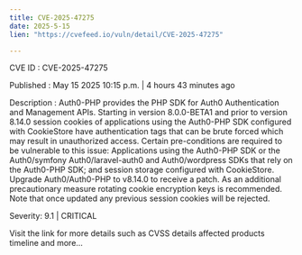```yaml
---
title: CVE-2025-47275
date: 2025-5-15
lien: "https://cvefeed.io/vuln/detail/CVE-2025-47275"

---
```


CVE ID : CVE-2025-47275

Published :  May 15
2025
10:15 p.m. | 4 hours
43 minutes ago

Description : Auth0-PHP provides the PHP SDK for Auth0 Authentication and Management APIs. Starting in version 8.0.0-BETA1 and prior to version 8.14.0
session cookies of applications using the Auth0-PHP SDK configured with CookieStore have authentication tags that can be brute forced
which may result in unauthorized access. Certain pre-conditions are required to be vulnerable to this issue: Applications using the Auth0-PHP SDK
or the Auth0/symfony
Auth0/laravel-auth0
and Auth0/wordpress SDKs that rely on the Auth0-PHP SDK; and session storage configured with CookieStore. Upgrade Auth0/Auth0-PHP to v8.14.0 to receive a patch. As an additional precautionary measure
rotating cookie encryption keys is recommended. Note that once updated
any previous session cookies will be rejected.

Severity: 9.1 | CRITICAL

Visit the link for more details
such as CVSS details
affected products
timeline
and more...
